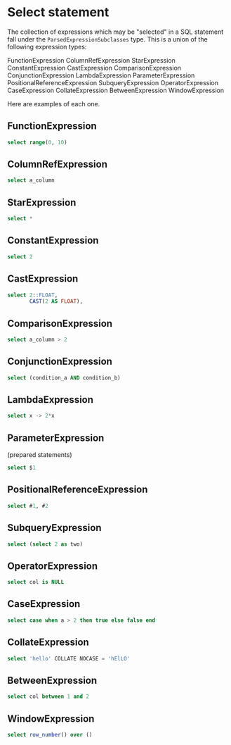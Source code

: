 # Select statement

The collection of expressions which may be "selected" in a SQL statement fall under the `ParsedExpressionSubclasses` type. This is a union of the following expression types:

FunctionExpression
ColumnRefExpression
StarExpression
ConstantExpression
CastExpression
ComparisonExpression
ConjunctionExpression
LambdaExpression
ParameterExpression
PositionalReferenceExpression
SubqueryExpression
OperatorExpression
CaseExpression
CollateExpression
BetweenExpression
WindowExpression

Here are examples of each one.

## FunctionExpression
```sql
select range(0, 10)
```
## ColumnRefExpression
```sql
select a_column
```
## StarExpression
```sql
select *
```
## ConstantExpression
```sql
select 2
```
## CastExpression
```sql
select 2::FLOAT,
       CAST(2 AS FLOAT),
```
## ComparisonExpression
```sql
select a_column > 2
```
## ConjunctionExpression
```sql
select (condition_a AND condition_b)
```
## LambdaExpression
```sql
select x -> 2*x
```
## ParameterExpression
(prepared statements)
```sql
select $1
```
## PositionalReferenceExpression
```sql
select #1, #2
```
## SubqueryExpression
```sql
select (select 2 as two)
```
## OperatorExpression
```sql
select col is NULL
```
## CaseExpression
```sql
select case when a > 2 then true else false end
```
## CollateExpression
```sql
select 'hello' COLLATE NOCASE = 'hElLO'
```
## BetweenExpression
```sql
select col between 1 and 2
```
## WindowExpression
```sql
select row_number() over ()
```